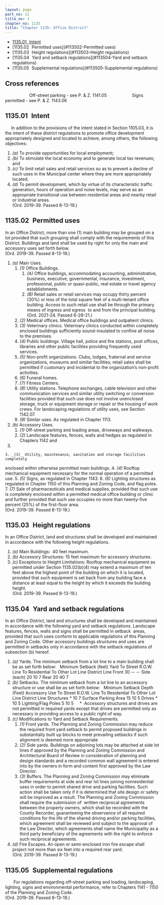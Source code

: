 ```yaml
---
layout: page
part_no: 11
title_no: 3
chapter_no: 1135
title: "Chapter 1135: Office District"
---
```


* [1135.01   Intent](#113501-Intent)
* [1135.02   Permitted uses](#113502-Permitted uses)
* [1135.03   Height regulations](#113503-Height regulations)
* [1135.04   Yard and setback regulations](#113504-Yard and setback regulations)
* [1135.05   Supplemental regulations](#113505-Supplemental regulations)

## Cross references

                    Off-street parking - see P. & Z.
1141.05
                    Signs permitted - see P. & Z.
1143.06

## 1135.01   Intent

     In addition to the provisions of the intent stated in Section 1105.03, it is the intent of these district regulations to promote office
development appropriately designed and located to achieve, among others, the
following objectives:

1. _(a)_ To provide opportunities for local employment;
2. _(b)_ To stimulate the local economy and to generate local tax revenues; and
3. _(c)_ To limit retail sales and retail services so as to prevent a decline
of such uses in the Municipal center where they are more appropriately located.
4. _(d)_ To permit development, which by virtue of its characteristic traffic
generation, hours of operation and noise levels, may serve as an appropriate
transitional use between residential areas and nearby retail or industrial
areas.  
(Ord. 2019-39. Passed 8-13-19.)

## 1135.02   Permitted uses

In an Office District, more than one (1) main building may be grouped on a
lot provided that such grouping shall comply with the requirements of this
District. Buildings and land shall be used by right for only the main and
accessory uses set forth below.  
(Ord. 2019-39. Passed 8-13-19.)

1. _(a)_ Main Uses.
    1. _(1)_ Office Buildings.
        1. _(A)_ Office buildings, accommodating accounting, administrative,
business, executive, governmental, insurance, investment, professional, public
or quasi-public, real estate or travel agency establishments.
        2. _(B)_ Retail sales or retail services may occupy thirty percent (30%)
or less of the total square feet of a multi-tenant office building. Access to
such retail use shall be through the primary means of ingress and egress  to
and from the principal building.  
(Ord. 2021-24. Passed 6-28-21.)
    2. _(2)_ Medical offices. Medical office buildings and outpatient clinics.
    3. _(3)_ Veterinary clinics. Veterinary clinics conducted within completely
enclosed buildings sufficiently sound-insulated to confine all noise to the
premises.
    4. _(4)_ Public buildings. Village hall, police and fire stations, post
offices, libraries and other public facilities providing frequently used
services.
    5. _(5)_ Non-profit organizations. Clubs, lodges, fraternal and service
organizations, museums and similar facilities; retail sales shall be permitted
if customary and incidental to the organization’s non-profit activities.
    6. _(6)_ Funeral homes.
    7. _(7)_ Fitness Centers.
    8. _(8)_ Utility stations. Telephone exchanges, cable television and other
communication services and similar utility switching or conversion facilities
provided that such use does not involve unenclosed storage, truck or equipment
storage or repair or the housing of work crews. For landscaping regulations of
utility uses, see Section 1142.07.
    9. _(9)_ Similar uses. As regulated in Chapter 1113.
2. _(b)_ Accessory Uses.
    1. _(1)_ Off-street parking and loading areas, driveways and walkways.
    2. _(2)_ Landscape features, fences, walls and hedges as regulated in
Chapters
1142 and
1148.
    3. _(3)_ Utility, maintenance, sanitation and storage facilities completely
enclosed within otherwise permitted main buildings.
    4. _(4)_ Rooftop mechanical equipment necessary for the normal operation of
a permitted use.
    5. _(5)_ Signs, as regulated in Chapter 1143.
    6. _(6)_ Lighting structures as regulated in Chapter 1150 of this Planning and Zoning Code, and flag poles.
    7. _(7)_ Sale of pharmaceuticals and medical supplies, provided that such
use is completely enclosed within a permitted medical office building or clinic
and further provided that such use occupies no more than twenty-five percent
(25%) of the first-floor area.  
(Ord. 2019-39. Passed 8-13-19.)

## 1135.03   Height regulations

In an Office District, land and structures shall be developed and maintained
in accordance with the following height regulations.

1. _(a)_ Main Buildings:  40 feet maximum.
2. _(b)_ Accessory Structures: 15 feet maximum for accessory structures.
3. _(c)_ Exceptions to Height Limitations: Rooftop mechanical equipment as
permitted under Section 1135.02(b)(4) may extend a maximum of ten feet above the highest point of the
building on which it is located, provided that such equipment is set back from
any building face a distance at least equal to the height by which it exceeds
the building height.  
(Ord. 2019-39. Passed 8-13-19.)

## 1135.04   Yard and setback regulations

In an Office District, land and structures shall be developed and maintained
in accordance with the following yard and setback regulations. Landscape
features, fences, walls and signs shall be permitted in setback  areas,
provided that such uses conform to applicable regulations of this Planning and
Zoning Code. Other accessory buildings structures and uses are permitted in
setbacks only in accordance with the setback regulations of subsection (b)
hereof.

1. _(a)_ Yards. The minimum setback from a lot line to a main building shall be
as set forth below:
 
            Minimum Setback (feet)
Yard        To Street R.O.W. Line To Residential To Other Lot Line
                                  District Line
Front       30                    --             --
Side (each) 20                    10             7
Rear        20                    40             7
2. _(b)_ Setbacks. The minimum setback from a lot line to an accessory
structure or use shall be as set forth below:
 
                     Minimum Setback Depth (Feet)
Accessory Use        To Street R.O.W. Line To Residential To Other Lot Line
                                           District Line
Structures           *                     10             7
Surface Parking Area 15                    10             5
Drives               *                     10             5
Lighting/Flag Poles  5                     10             5
    *  Accessory structures and drives are not permitted in required yards
except that drives are permitted only as necessary in providing access to a
public right of way.
3. _(c)_ Modifications to Yard and Setback Requirements.
    1. _(1)_ Front yards. The Planning and Zoning Commission may reduce the
required front yard setback to permit proposed buildings in substantially built
up blocks to meet prevailing setbacks if such alignment is deemed more
appropriate 
    2. _(2)_ Side yards. Buildings on adjoining lots may be attached at side lot
lines if approved by the Planning and Zoning Commission and Architectural Board
of Review in consideration of planning and design standards and a recorded
common wall agreement is entered into by the owners in form and content first
approved by the Law Director.
    3. _(3)_ Buffers. The Planning and Zoning Commission may eliminate buffer
requirements at side and rear lot lines joining nonresidential uses in order to
permit shared drive and parking facilities. Such action shall be taken only if
it is determined that site design or safety will be improved as a result. The
Planning and Zoning Commission shall require the submission of  written
reciprocal agreements between the property owners, which shall be recorded with
the County Recorder, guaranteeing the observance of all required conditions for
the life of the shared driving and/or parking facilities, which agreement shall
be reviewed and subject to the approval of the Law Director, which agreements
shall name the Municipality as a third party beneficiary of the agreements with
the right to enforce such reciprocal agreements.
4. _(d)_ Fire Escapes. An open or semi-enclosed iron fire escape shall project
not more than six feet into a required rear yard.  
(Ord. 2019-39. Passed 8-13-19.)

## 1135.05   Supplemental regulations

       For regulations regarding off-street parking and loading, landscaping,
lighting, signs and environmental performance, refer to Chapters
1141 -
1150 of the Planning and Zoning Code.  
(Ord. 2019-39. Passed 8-13-19.)

